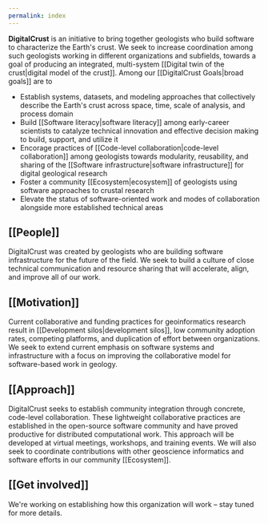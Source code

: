 ```yaml
---
permalink: index
---
```


**DigitalCrust** is an initiative to bring together geologists who build software to characterize the
Earth's crust. We seek to increase coordination among such geologists working in different organizations and subfields, towards
a goal of producing an integrated, multi-system [[Digital twin of the crust|digital model of the crust]]. Among
our [[DigitalCrust Goals|broad goals]] are to

- Establish systems, datasets, and modeling approaches that collectively describe the Earth's crust across
  space, time, scale of analysis, and process domain
- Build [[Software literacy|software literacy]] among early-career scientists to catalyze technical innovation
  and effective decision making to build, support, and utilize it
- Encorage practices of [[Code-level collaboration|code-level collaboration]] among geologists
  towards modularity, reusability, and sharing of the [[Software infrastructure|software infrastructure]]
  for digital geological research
- Foster a community [[Ecosystem|ecosystem]] of geologists using software approaches to crustal research
- Elevate the status of software-oriented work and modes of collaboration alongside more established
  technical areas

<div className="block">

## [[People]]

DigitalCrust was created by geologists who are building software infrastructure for the future of the field.
We seek to build a culture of close technical communication and resource sharing that will accelerate, align, and
improve all of our work.

</div>

<div className="block">

## [[Motivation]]

Current collaborative and funding practices for geoinformatics research result
in [[Development silos|development silos]], low community adoption rates,
competing platforms, and duplication of effort between organizations.
We seek to extend current emphasis on software systems and infrastructure
with a focus on improving the collaborative model for software-based work
in geology.

</div>

<div className="block">

## [[Approach]]

DigitalCrust seeks to establish community integration through concrete, code-level collaboration.
These lightweight collaborative practices are established in the open-source software community
and have proved productive for distributed computational work.
This approach will be developed at virtual meetings, workshops, and training events.
We will also seek to coordinate contributions with other geoscience informatics and software
efforts in our community [[Ecosystem]].

</div>

<div className="block">

## [[Get involved]]

We're working on establishing how this organization will work – stay tuned for more details.

</div>

